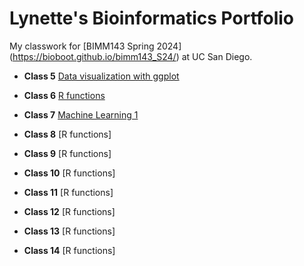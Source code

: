 # Lynette's Bioinformatics Portfolio

My classwork for [BIMM143 Spring 2024] (https://bioboot.github.io/bimm143_S24/) at UC San Diego.

- **Class 5** [Data visualization with ggplot](https://github.com/lynetteloo/bimm143_github/blob/main/class05/class05.pdf)
  
- **Class 6** [R functions](https://github.com/lynetteloo/bimm143_github/blob/main/Class06_files/Class06.pdf)
  
- **Class 7** [Machine Learning 1](https://github.com/lynetteloo/bimm143_github/blob/main/Class07/Class07.pdf)

- **Class 8** [R functions]

- **Class 9** [R functions]

- **Class 10** [R functions]

- **Class 11** [R functions]

- **Class 12** [R functions]

- **Class 13** [R functions]

- **Class 14** [R functions]
